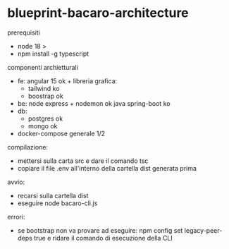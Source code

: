 # blueprint-bacaro-architecture

prerequisiti
- node 18 >
- npm install -g typescript 

componenti archietturali
- fe: angular 15 ok + libreria grafica: 
    - tailwind ko
    - boostrap ok
- be: 
    node express + nodemon ok
    java spring-boot ko
- db: 
    - postgres ok
    - mongo ok
- docker-compose generale 1/2

compilazione:
- mettersi sulla carta src e dare il comando tsc
- copiare il file .env all'interno della cartella dist generata prima

avvio:
- recarsi sulla cartella dist
- eseguire node bacaro-cli.js

errori:
- se bootstrap non va provare ad eseguire: npm config set legacy-peer-deps true e ridare il comando di esecuzione della CLI